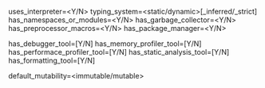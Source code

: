 
uses_interpreter=<Y/N>
typing_system=<static/dynamic>[_inferred/_strict]
has_namespaces_or_modules=<Y/N>
has_garbage_collector=<Y/N>
has_preprocessor_macros=<Y/N>
has_package_manager=<Y/N>

has_debugger_tool=[Y/N]
has_memory_profiler_tool=[Y/N]
has_performace_profiler_tool=[Y/N]
has_static_analysis_tool=[Y/N]
has_formatting_tool=[Y/N]


default_mutability=<immutable/mutable>
